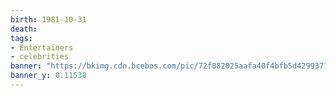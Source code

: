 ```yaml
---
birth: 1981-10-31
death:
tags: 
- Entertainers
- celebrities
banner: "https://bkimg.cdn.bcebos.com/pic/72f082025aafa40f4bfb5d429937144f78f0f636b3ab?x-bce-process=image/watermark,image_d2F0ZXIvYmFpa2UxODA=,g_7,xp_5,yp_5"
banner_y: 0.11538
---
```






